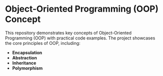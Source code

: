 # Object-Oriented Programming (OOP) Concept

This repository demonstrates key concepts of Object-Oriented Programming (OOP) with practical code examples. The project showcases the core principles of OOP, including:

- **Encapsulation**
- **Abstraction**
- **Inheritance**
- **Polymorphism**


